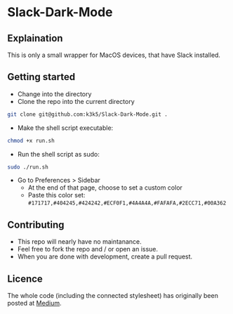 # Slack-Dark-Mode

## Explaination

This is only a small wrapper for MacOS devices, that have Slack installed.

## Getting started

* Change into the directory
* Clone the repo into the current directory
```sh
git clone git@github.com:k3k5/Slack-Dark-Mode.git .
```
* Make the shell script executable: 
```sh
chmod +x run.sh
```
* Run the shell script as sudo:
```sh
sudo ./run.sh
```
* Go to Preferences > Sidebar
  * At the end of that page, choose to set a custom color
  * Paste this color set: `#171717,#404245,#424242,#ECF0F1,#4A4A4A,#FAFAFA,#2ECC71,#00A362`

## Contributing

* This repo will nearly have no maintanance.
* Feel free to fork the repo and / or open an issue.
* When you are done with development, create a pull request.

## Licence
The whole code (including the connected stylesheet) has originally been posted at [Medium](https://medium.com/@nahuelhds/setup-dark-mode-in-slack-on-macos-mojave-4da1cc089a94).
